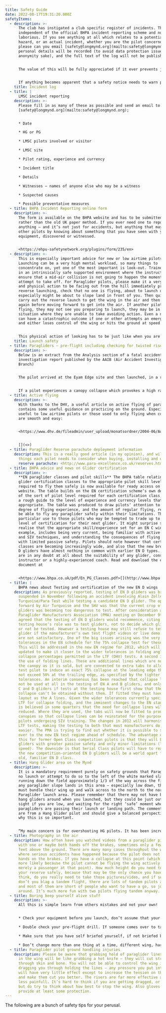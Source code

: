 ```yaml
---
title: Safety Guide
date: 2022-08-17T19:31:20.000Z
safetyItems:
  - description: >-
      The club has instigated a club specific register of incidents. This is
      independent of the official BHPA incident reporting scheme and not so
      laborious. If you see anything at all which relates to a potential safety
      hazard, or an actual incident, whether you are the pilot concerned or not,
      please can you email [safety@longmynd.org](mailto:safety@longmynd.org). No
      personal details will be recorded (to avoid data protection issues and for
      anonymity sake), and the full text of the log will not be published.


      The value of this will be fully appreciated if it ever prevents just one other person from getting hurt through lack of knowledge. It will also reduce any potential legal threat to the club by showing that we are taking a pro-active stance on pilot safety.


      If anything becomes apparent that a safety notice needs to warn pilots, then this will provide a rapid way of collating information and a route to getting LMSC pilots and if necessary all BHPA pilots warned through Skywings.
    title: Incident log
  - title: |
      LMSC incident reporting
    description: >-
      Please fill in as many of these as possible and send an email to
      [safety@longmynd.org](mailto:safety@longmynd.org);


      * Date

      * HG or PG

      * LMSC pilots involved or visitor

      * LMSC site

      * Pilot rating, experience and currency

      * Incident title

      * Details

      * Witnesses – names of anyone else who may be a witness

      * Suspected causes

      * Possible preventative measures
  - title: BHPA Incident Reporting online form
    description: >-
      The form is available on the BHPA website and has to be submitted online
      rather than the old UK paper method. If you ever need one to report
      anything – and it’s not just for accidents, but anything that may help
      other pilots by knowing about something that you have seen with your
      equipment, discovered or witnessed.


      <https://ehpu-safetynetwork.org/plugins/form/235/en>
  - description: >-
      This is especially important advice for new or low airtime pilots.
      Launching can be a very high mental workload, so many things to
      concentrate on, yet one of the most important is look-out. Trainees learn
      in an intrinsically safe supported environment where the instructor will
      ensure that a mid-air collision is not going to happen the moment you
      attempt to take off. For Paraglider pilots, please make it a very definite
      and physical action to be facing out from the hill immediately prior to
      reverse launching, check that no one is flying, about to launch or
      especially might be about to slope land in front of you. Then quickly
      carry out the reverse launch to get the wing in the air and then check
      again before moving forward to get into the air. If another pilot is
      flying, they may not see you preparing to launch, they may be in a
      situation where they are unable to take avoiding action. Even a near miss
      can have a catastrophic outcome if one or other attempts an emergency turn
      and either loses control of the wing or hits the ground at speed.


      This physical action of looking has to be just like when you are taking a car driving test and checking the rear view mirror, look and make it obvious by moving your head to show that you are looking
    title: Launch safety
  - title: Paragliders – pre-flight including checking for twisted risers is critical
    description: >-
      Below is an extract from the Analysis section of a fatal accident
      investigation report published by the AAIB (Air Accident Investigation
      Branch)


      The pilot arrived at the Eyam Edge site and then launched, in a relatively short period of time, with a twisted right riser. A twist in the right riser would have had the effect of increasing friction on the brake control line and making the canopy more difficult to control. It is possible that, shortly after getting airborne, the pilot became aware of this twist but was unable to correct it in flight. Having subsequently suffered an asymmetric canopy collapse and ‘Cravat’, leading to a descending spiral to the left, he would have needed to apply the right brake to recover. Friction burn marks on the twisted riser indicated that the pilot was using a great deal of force with the right brake but, demonstrably, he had insufficient height to affect a recovery.


      If a pilot experiences a canopy collapse which provokes a high rate of descent, at heights of 300 feet or less, then the guidance from both the BHPA and the DHV is to use the emergency parachute immediately.
  - title: Active flying
    description: >-
      With thanks to the DHV, a useful article on active flying of paragliders,
      contains some useful guidance on practicing on the ground. Especially
      useful to low airtime pilots or those used to only flying when conditions
      are smooth and easy: 


      <https://www.dhv.de/fileadmin/user_upload/monatsordner/2004-06/Ausbildung/activ_flying_english_text.pdf>[](http://www.dhv.de/typo/fileadmin/user_upload/monatsordner/2004-06/Ausbildung/activ_flying_english_text.pdf)


      [](<>)
  - title: Paraglider Reserve parachute deployment information
    description: This is a really good article (in my opinion), and will highlight
      things each pilot needs to consider when buying, installing and using a
      reserve parachute: <http://www.para-excellence.co.uk/reserves.html>
  - title: BHPA advice and news on Glider certification
    description: >-
      **EN paraglider classes and pilot skills** The BHPA table relating EN/LTF
      glider certification classes to the appropriate pilot skill levels
      required to fly them safely is now available for ready access on this
      website. The table builds on the EN certification scheme‘s own description
      of the sort of pilot level required for each certification class, and adds
      a rough guide to the level of experience and currency levels that are
      appropriate. The table was produced to draw pilots‘ attention to the
      degree of flying experience, and the amount of regular flying, required to
      be able to fly any paraglider safely within their limitations. This is of
      particular use to those pilots who may be tempted to trade up to a higher
      level of certification for their next glider. It might surprise some to
      realise that the appropriate skill/experience set for an EN C wing, for
      example, includes being very current, being familiar with active flying
      and SIV techniques, and understanding the consequences of flying a glider
      with limited passive safety. Pilots should note however that certification
      classes are becoming increasingly wide, and also that the new breed of EN
      D gliders have almost nothing in common with earlier EN D types. If you
      are in any doubt at all about the suitability of any glider, consult an
      instructor or a highly-experienced coach. Read and download the entire
      document at 


      <https://www.bhpa.co.uk/pdf/En_PG_Classes.pdf>[](http://www.bhpa.co.uk/pdf/En966_summary.pdf)
  - title: |
      BHPA news about Testing and certification of the new EN D wings
    description: As previously reported, testing of EN D gliders was briefly
      suspended in November following an accident involving Alain Zoller at Air
      Turquoise/Para Test while testing a candidate EN D glider. The opinion put
      forward by Air Turquoise and the SHV was that the current crop of EN D
      gliders was becoming too dangerous to test. After consideration at the
      Paraglider Manufacturers Association (PMA) meeting on December 9th it was
      agreed that the testing of EN D gliders would recommence, citing that the
      testing house‘s role was to test gliders, not to decide which gliders may
      or not be tested. However a testing house may still refuse to test a
      glider if the manufacturer‘s own test flight videos or live demo flights
      are not satisfactory. One of the big issues arising was the very tight
      tolerances in the EN schedule for the 75% collapse test for these wings.
      This will be addressed in the new EN regime for 2012, which will be
      updated to make it closer to the wider tolerances in folding angle and
      collapse percentages permitted in the LTF (DHV) tests. A second issue was
      the use of folding lines. These are additional lines which are not part of
      the canopy as it is sold, but are connected to extra tabs to allow the
      test pilot to induce an exact 75% collapse at the leading edge that does
      not exceed 50% at the trailing edge, as specified by the tighter EN
      tolerances. An interim consensus has been reached that collapse lines will
      not be used at all in the testing of EN A and B gliders, and only used on
      C and D gliders if tests at the testing house first show that the correct
      collapse can‘t be obtained without them. If fitted they must have the same
      layout as the A lines. Given the wider tolerances currently specified by
      LTF for collapse folding, and the imminent changes to the EN standard, it
      is believed in some quarters that the need for collapse lines will be much
      reduced. Where they are used, the tabs will now be fitted to production
      canopies so that collapse lines can be reinstated for the purposes of
      pilots undergoing SIV training. The changes in 2012 will harmonise EN and
      LTF tests, making the testing to both that most manufacturers do much
      easier. The PMA is trying to find out whether it is possible to switch
      over to the new EN test regime ahead of schedule. The advantage of all
      this for former Open Class competition pilots is that they will be getting
      gliders with greater passive safety and only minor limitations (lower top
      speed). The downside is that Serial Class pilots will have to realise that
      the new competition-oriented EN D gliders will be a world apart from the
      old, familiar EN D class.
  - title: Hang Glider area on the Mynd
    description: >-
      It is a mandatory requirement purely on safety grounds that Paragliders do
      no launch or attempt to do so to the left of the white marked slabs
      running down the field approximately 1/3 of the way across the field. If
      any paraglider slope lands in this area – especially low down, then they
      must bundle their wing up and walk across to the north to the normal
      Paraglider launch area. Please remember that there may not have been any
      hang gliders around when you launched, but they could be just out of your
      sight if you are low, and waiting for the right ‘safe’ moment when no
      paragliders are passing their launch or landing path. The comments below
      are from a Hang Glider pilot and should give a balanced perspective as to
      why this is so important.


      “My main concern is for overshooting HG pilots. It has been increasingly the case that PG pilots who slope land in front of the HG take off and overshoot area, either wait where they land and take off again from there or inflate their canopy and walk it back to the PG take off area. When the conditions are marginal (hence the slope landing), it is much more likely that a HG pilot will overshoot his top landing and a canopy that pops up in front of him leaves him no where to go -> fatal accident (it has happened elsewhere). These PG pilots have no view of the top of the field, so have no idea if a hang glider is about to come over when they inflate. Other issues I have are that PG pilots have the habit of turning left after take off and staying in front of the HG take off area (and overshoot area), rather than simply transiting through. This either means that the HG pilot does not aviate at all, or takes off anyway and causes the PG pilot to take sudden avoiding action. Talking to many low time HG pilots, I know that they frequently don’t fly when it is like this for fear of collision on take off or if they overshoot their top landing. As an experienced pilot, I am happy to take my chance but still dislike the potential conflict. The ridge is 4 miles long after all, why not use it? Finally, although not so much of a safety issue, the packing up of PG wings in the middle of the LZ creates a much bigger obstacle for a HG pilot landing than a PG. This is true, not only the less experienced, but for any pilot that suffers rough air on approach.”
  - title: Photography in the air
    description: How often have you watched videos from a paraglider pilot flying,
      with one or maybe both hands off the brakes, sometimes only a few hundred
      feet above the ground. There are many many cases throughout the world
      where serious accidents have happened because the pilot does not have both
      hands on the brakes. If you have a collapse at this point (which is much
      more likely because the pilot cannot be flying the wing actively but is
      merely a passenger at that point). How much height do you need to deploy
      your reserve safely, because that may be the only chance you have?. Please
      think, do you really need to take those pictures/video, and if so why
      don’t you blag a tandem flight, there are lots of tandem pilots around now
      and most of them are short of people who want to have a go, so just ask
      around. It’s much more fun with two pilots flying tandem anyway.
  - title: Boring keep yourself alive stuff
    description: >-
      All this is simple learn from others mistakes and not your own!


      * Check your equipment before you launch, don’t assume that your reserve will stay in it’s pouch like it did yesterday – having them come out on take-off or just afterwards is very very dangerous as has been proven time and time again.

      * Double check your pre-flight drill. If someone comes over to talk to you, start again, check your helmet strap, check that you are clipped into the harness properly, check that the lines/wing are ok, check that your instruments are attached properly, check the sky for aircraft and look at the immediate weather coming in. It only takes a few seconds to do that and it stops you looking a plonker.

      * Make sure that you have self briefed yourself, if not briefed by coach etc – where will you land if the wind increases/decreases becomes turbulent. Is the selected location ok and not in crop/cows etc. What is your plan immediately after take-off – left or right turn and why

      * Don’t change more than one thing at a time, different wing, harness, helmet, site, weather conditions. The more new things the greater the mental workload and the lower the ability to cope with unforseen conditions. This goes for Comp’ pilots just as much as new CP’s.
  - title: Paraglider pilot ground handling injuries
    description: Please be aware that grabbing hold of paraglider lines when air is
      in the wing will be like grabbing a hot knife – they will cut straight
      through skin and bone. You will not be able to control the wing if it’s
      dragging you through holding the lines – any pressure you put into them
      will have very little effect except to increase the tension on those lines
      and make them cut you better. The risers are far more effective and much
      less painfull. It’s hard to think if you are getting dragged, or about to,
      but do try to think about how best to stop the wing. Also gloves may
      provide at least some protection.
---
```


The following are a bunch of safety tips for your perusal.
